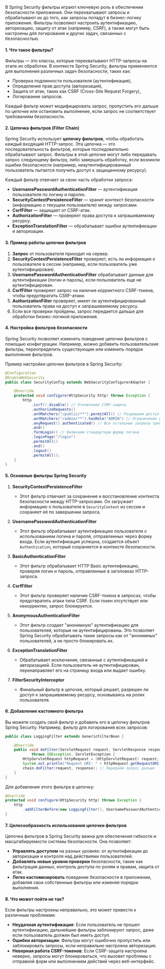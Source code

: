 В Spring Security фильтры играют ключевую роль в обеспечении безопасности приложения. Они перехватывают запросы и обрабатывают их до того, как запросы попадут в бизнес-логику приложения. Фильтры позволяют настроить аутентификацию, авторизацию, защиту от атак (например, CSRF), а также могут быть настроены для логирования и других задач, связанных с безопасностью.

#### 1. **Что такое фильтры?**

Фильтры — это классы, которые перехватывают HTTP-запросы на этапе их обработки. В контексте Spring Security, фильтры применяются для выполнения различных задач безопасности, таких как:

- Проверка подлинности пользователя (аутентификация),
- Определение прав доступа (авторизация),
- Защита от атак, таких как CSRF (Cross-Site Request Forgery),
- Логирование запросов.

Каждый фильтр может модифицировать запрос, пропустить его дальше по цепочке или остановить выполнение, если запрос не соответствует требованиям безопасности.

#### 2. **Цепочка фильтров (Filter Chain)**

Spring Security использует **цепочку фильтров**, чтобы обработать каждый входящий HTTP-запрос. Эта цепочка — это последовательность фильтров, которые последовательно обрабатывают запрос. Фильтры в этой цепочке могут либо передавать запрос следующему фильтру, либо завершать обработку, если возникли ошибки безопасности (например, неаутентифицированный пользователь пытается получить доступ к защищенному ресурсу).

Каждый фильтр отвечает за свою часть обработки запроса:

- **UsernamePasswordAuthenticationFilter** — аутентификация пользователя по логину и паролю.
- **SecurityContextPersistenceFilter** — хранит контекст безопасности (информацию о текущем пользователе) между запросами.
- **CsrfFilter** — защищает от CSRF-атак.
- **AuthorizationFilter** — проверяет права доступа к запрашиваемому ресурсу.
- **ExceptionTranslationFilter** — обрабатывает ошибки аутентификации и авторизации.

#### 3. **Пример работы цепочки фильтров**

1. **Запрос** от пользователя приходит на сервер.
2. **SecurityContextPersistenceFilter** проверяет, есть ли информация о пользователе в сессии (например, если пользователь уже аутентифицирован).
3. **UsernamePasswordAuthenticationFilter** обрабатывает данные для аутентификации (логин и пароль), если пользователь еще не аутентифицирован.
4. **CsrfFilter** проверяет запрос на наличие корректного CSRF-токена, чтобы предотвратить CSRF-атаки.
5. **AuthorizationFilter** проверяет, имеет ли аутентифицированный пользователь права на доступ к запрашиваемому ресурсу.
6. Если все проверки пройдены, запрос передается дальше для обработки бизнес-логикой приложения.

#### 4. **Настройка фильтров безопасности**

Spring Security позволяет изменять поведение цепочки фильтров с помощью конфигурации. Например, можно добавить пользовательские фильтры, переопределить существующие или изменить порядок выполнения фильтров.

Пример настройки цепочки фильтров в Spring Security:

```java
@Configuration
@EnableWebSecurity
public class SecurityConfig extends WebSecurityConfigurerAdapter {

    @Override
    protected void configure(HttpSecurity http) throws Exception {
        http
            .csrf().disable() // Отключение CSRF-защиты
            .authorizeRequests()
            .antMatchers("/public/**").permitAll() // Разрешаем доступ к публичным страницам
            .antMatchers("/admin/**").hasRole("ADMIN") // Ограничение доступа для администраторов
            .anyRequest().authenticated() // Все остальные запросы требуют аутентификации
            .and()
            .formLogin() // Включаем стандартную форму логина
            .loginPage("/login")
            .permitAll()
            .and()
            .logout()
            .permitAll();
    }
}
```

#### 5. **Основные фильтры Spring Security**

1. **SecurityContextPersistenceFilter**
    
    - Этот фильтр отвечает за сохранение и восстановление контекста безопасности между HTTP-запросами. Он загружает информацию о пользователе в `SecurityContext` из сессии и сохраняет её по завершении запроса.
2. **UsernamePasswordAuthenticationFilter**
    
    - Этот фильтр обрабатывает аутентификацию пользователя с использованием логина и пароля, отправленных через форму входа. Если аутентификация успешна, создается объект `Authentication`, который сохраняется в контексте безопасности.
3. **BasicAuthenticationFilter**
    
    - Этот фильтр обрабатывает HTTP Basic аутентификацию, проверяя логин и пароль, отправленные в заголовках HTTP-запроса.
4. **CsrfFilter**
    
    - Этот фильтр проверяет наличие CSRF-токена в запросах, чтобы предотвратить атаки типа CSRF. Если токен отсутствует или некорректен, запрос блокируется.
5. **AnonymousAuthenticationFilter**
    
    - Этот фильтр создает "анонимную" аутентификацию для пользователей, которые не аутентифицированы. Это позволяет Spring Security обрабатывать такие запросы как от "анонимных" пользователей, а не просто блокировать их.
6. **ExceptionTranslationFilter**
    
    - Обрабатывает исключения, связанные с аутентификацией и авторизацией. Если пользователь не аутентифицирован, перенаправляет его на страницу входа или выдает ошибку.
7. **FilterSecurityInterceptor**
    
    - Финальный фильтр в цепочке, который решает, разрешен ли доступ к запрашиваемому ресурсу, основываясь на ролях пользователя.

#### 6. **Добавление кастомного фильтра**

Вы можете создать свой фильтр и добавить его в цепочку фильтров Spring Security. Например, фильтр для логирования всех запросов:

```java
public class LoggingFilter extends GenericFilterBean {

    @Override
    public void doFilter(ServletRequest request, ServletResponse response, FilterChain chain)
            throws IOException, ServletException {
        HttpServletRequest httpRequest = (HttpServletRequest) request;
        System.out.println("Request URI: " + httpRequest.getRequestURI());
        chain.doFilter(request, response); // Передаем запрос дальше
    }
}
```

Для добавления этого фильтра в цепочку:

```java
@Override
protected void configure(HttpSecurity http) throws Exception {
    http
        .addFilterBefore(new LoggingFilter(), UsernamePasswordAuthenticationFilter.class);
}
```

#### 7. **Целесообразность использования цепочки фильтров**

Цепочка фильтров в Spring Security важна для обеспечения гибкости и масштабируемости системы безопасности. Она позволяет:

- **Управлять доступом** на разных уровнях: от аутентификации до авторизации и контроля над действиями пользователей.
- **Добавлять новые уровни проверки** безопасности, такие как фильтрация данных, контроль доступа по ролям и правам, защита от атак.
- **Легко кастомизировать** поведение безопасности в приложении, добавляя свои собственные фильтры или изменяя порядок выполнения.

#### 8. **Что может пойти не так?**

Если фильтры настроены неправильно, это может привести к различным проблемам:

- **Неудачная аутентификация**: Если пользователь не прошел аутентификацию, дальнейшие фильтры заблокируют запрос, даже если пользователь должен был иметь доступ.
- **Ошибки авторизации**: Фильтры могут ошибочно пропустить или заблокировать запросы, если неправильно настроена авторизация.
- **Неверная работа CSRF-токенов**: Если CSRF-защита настроена неверно, запросы могут блокироваться, что вызовет проблемы с отправкой форм или выполнением действий через веб-интерфейс.